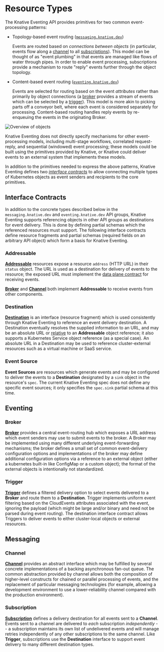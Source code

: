 # Resource Types

The Knative Eventing API provides primitives for two common event-processing
patterns:

- Topology-based event routing ([`messaging.knative.dev`](#messaging))

  Events are routed based on _connections between objects_ (in particular,
  events flow along a [channel](#channel) to all
  [subscriptions](#subscription)). This model can be thought of as "event
  plumbing" in that events are managed like flows of water through pipes. In
  order to enable event processing, subscriptions provide a mechanism to route
  "reply" events further through the object topology.

- Content-based event routing ([`eventing.knative.dev`](#eventing))

  Events are selected for routing based on the event _attributes_ rather than
  primarily by object connections (a [broker](#broker) provides a stream of
  events which can be selected by a [trigger](#trigger)). This model is more
  akin to picking parts off a conveyor belt, where each event is considered
  separately for processing. Content-based routing handles reply events by
  re-enqueuing the events in the originating Broker.

![Overview of objects](images/eventing-overview.svg)

<!-- Generated from the following UML using PlantUML:
@startuml
' Remove shadows
skinparam shadowing false
' Set ordering
left to right direction

usecase Addressable <<Knative Service>>
usecase Addressable AS A2 <<Kubernetes Service>>

package "eventing.knative.dev" {
agent Broker
agent T1 [
Trigger
--
events selected from Broker,
replies sent back to Broker
]
agent "Trigger" as T2
}

Broker <-- T1 : broker
Broker <-- T2 : broker
Addressable <-u- T1 : subscriber

package "messaging.knative.dev" {
agent Channel
agent "Subscription" as S1
agent S2 [
Subscription
---
events sent from Channel to Addressable,
replies sent to second Addressable
]
}

Channel <-- S1 :channel
Channel <-- S2 :channel
Addressable <-u- S2 :subscriber
A2 <-u- S2 : reply
@enduml
-->

Knative Eventing does not directly specify mechanisms for other event-processing
models, including multi-stage workflows, correlated request-reply, and
sequential (windowed) event processing; these models could be built using the
primitives provided by Knative, or Knative could deliver events to an external
system that implements these models.

In addition to the primitives needed to express the above patterns, Knative
Eventing defines two [_interface contracts_](#interface-contracts) to allow
connecting multiple types of Kubernetes objects as event senders and recipients
to the core primitives.

## Interface Contracts

In addition to the concrete types described below in the `messaging.knative.dev`
and `eventing.knative.dev` API groups, Knative Eventing supports referencing
objects in other API groups as destinations for event delivery. This is done by
defining partial schemas which the referenced resources must support. The
following interface contracts define resource fragments and partial schemas
(required fields on an arbitrary API object) which form a basis for Knative
Eventing.

### Addressable

[**Addressable**](./control-plane.md#addressable) resources expose a resource
`address` (HTTP URL) in their `status` object. The URL is used as a destination
for delivery of events to the resource; the exposed URL must implement the
[data plane contract](data-plane.md) for receiving events.

[**Broker**](#broker) and [**Channel**](#channel) both implement **Addressable**
to receive events from other components.

### Destination

[**Destination**](./control-plane.md#duckv1destination) is an interface
(resource fragment) which is used consistently through Knative Eventing to
reference an event delivery destination. A Destination eventually resolves the
supplied information to an URL, and may be an absolute URL or
[relative](https://datatracker.ietf.org/doc/html/rfc3986#section-4.2) to an
**Addressable** object reference; it also supports a Kubernetes Service object
reference (as a special case). An absolute URL in a Destination may be used to
reference cluster-external resources such as a virtual machine or SaaS service.

### Event Source

**Event Sources** are resources which generate events and may be configured to
deliver the events to a **Destination** designated by a `sink` object in the
resource's `spec`. The current Knative Eventing spec does not define any
specific event sources; it only specifies the `spec.sink` partial schema at this
time.

## Eventing

### Broker

[**Broker**](./control-plane.md#broker) provides a central event-routing hub
which exposes a URL address which event senders may use to submit events to the
broker. A Broker may be implemented using many different underlying
event-forwarding mechanisms; the broker defines a small set of common
event-delivery configuration options and implementations of the broker may
define additional configuration options via a reference to an external object
(either a kubernetes built-in like ConfigMap or a custom object); the format of
the external objects is intentionally not standardized.

### Trigger

[**Trigger**](./control-plane.md#trigger) defines a filtered delivery option
to select events delivered to a **Broker** and route them to a **Destination**.
Trigger implements uniform event filtering based on the CloudEvents attributes
associated with the event, ignoring the payload (which might be large and/or
binary and need not be parsed during event routing). The destination interface
contract allows Triggers to deliver events to either cluster-local objects or
external resources.

## Messaging

### Channel

[**Channel**](./control-plane.md#channel) provides an abstract interface
which may be fulfilled by several concrete implementations of a backing
asynchronous fan-out queue. The common abstraction provided by channel allows
both the composition of higher-level constructs for chained or parallel
processing of events, and the replacement of particular messaging technologies
(for example, allowing a development environment to use a lower-reliability
channel compared with the production environment).

### Subscription

[**Subscription**](./control-plane.md#subscription) defines a delivery
destination for all events sent to a **Channel**. Events sent to a channel are
delivered to _each_ subscription _independently_ -- a subscription maintains its
own list of undelivered events and will manage retries independently of any
other subscriptions to the same channel. Like **Trigger**, subscriptions use the
**Destination** interface to support event delivery to many different
destination types.
